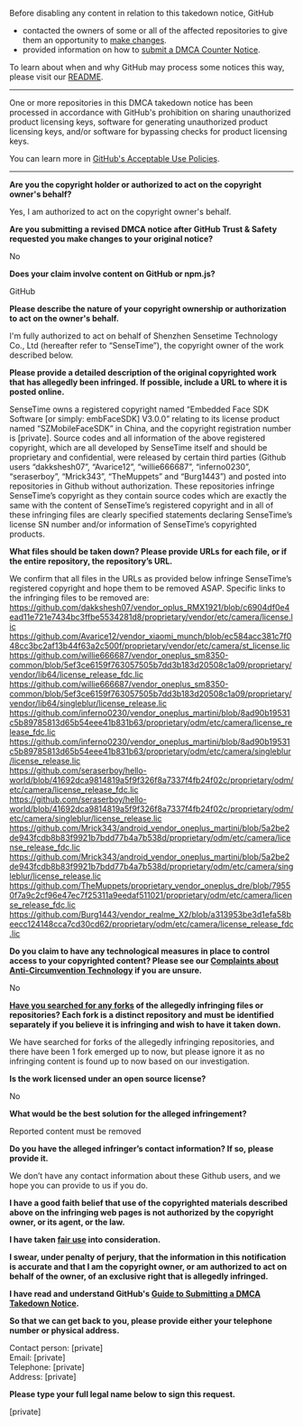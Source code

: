 Before disabling any content in relation to this takedown notice, GitHub
- contacted the owners of some or all of the affected repositories to give them an opportunity to [make changes](https://docs.github.com/en/github/site-policy/dmca-takedown-policy#a-how-does-this-actually-work).
- provided information on how to [submit a DMCA Counter Notice](https://docs.github.com/en/articles/guide-to-submitting-a-dmca-counter-notice).

To learn about when and why GitHub may process some notices this way, please visit our [README](https://github.com/github/dmca/blob/master/README.md#anatomy-of-a-takedown-notice).

---

One or more repositories in this DMCA takedown notice has been processed in accordance with GitHub's prohibition on sharing unauthorized product licensing keys, software for generating unauthorized product licensing keys, and/or software for bypassing checks for product licensing keys.

You can learn more in [GitHub's Acceptable Use Policies](https://docs.github.com/en/github/site-policy/github-acceptable-use-policies).

---

**Are you the copyright holder or authorized to act on the copyright owner's behalf?**  
  
Yes, I am authorized to act on the copyright owner's behalf.  
  
**Are you submitting a revised DMCA notice after GitHub Trust & Safety requested you make changes to your original notice?**  
  
No  
  
**Does your claim involve content on GitHub or npm.js?**  
  
GitHub  
  
**Please describe the nature of your copyright ownership or authorization to act on the owner's behalf.**  
  
I'm fully authorized to act on behalf of Shenzhen Sensetime Technology Co., Ltd (hereafter refer to “SenseTime”), the copyright owner of the work described below.  
  
**Please provide a detailed description of the original copyrighted work that has allegedly been infringed. If possible, include a URL to where it is posted online.**  
  
SenseTime owns a registered copyright named “Embedded Face SDK Software [or simply: embFaceSDK] V3.0.0” relating to its license product named “SZMobileFaceSDK” in China, and the copyright registration number is [private]. Source codes and all information of the above registered copyright, which are all developed by SenseTime itself and should be proprietary and confidential, were released by certain third parties (Github users “dakkshesh07”, “Avarice12”, “willie666687”, “inferno0230”, “seraserboy”, “Mrick343”, “TheMuppets” and “Burg1443”) and posted into repositories in Github without authorization. These repositories infringe SenseTime’s copyright as they contain source codes which are exactly the same with the content of SenseTime’s registered copyright and in all of these infringing files are clearly specified statements declaring SenseTime’s license SN number and/or information of SenseTime’s copyrighted products.  
  
**What files should be taken down? Please provide URLs for each file, or if the entire repository, the repository’s URL.**  
  
We confirm that all files in the URLs as provided below infringe SenseTime’s registered copyright and hope them to be removed ASAP. Specific links to the infringing files to be removed are:  
https://github.com/dakkshesh07/vendor_oplus_RMX1921/blob/c6904df0e4ead11e721e7434bc3ffbe5534281d8/proprietary/vendor/etc/camera/license.lic  
https://github.com/Avarice12/vendor_xiaomi_munch/blob/ec584acc381c7f048cc3bc2af13b44f63a2c500f/proprietary/vendor/etc/camera/st_license.lic  
https://github.com/willie666687/vendor_oneplus_sm8350-common/blob/5ef3ce6159f763057505b7dd3b183d20508c1a09/proprietary/vendor/lib64/license_release_fdc.lic  
https://github.com/willie666687/vendor_oneplus_sm8350-common/blob/5ef3ce6159f763057505b7dd3b183d20508c1a09/proprietary/vendor/lib64/singleblur/license_release.lic 
https://github.com/inferno0230/vendor_oneplus_martini/blob/8ad90b19531c5b89785813d65b54eee41b831b63/proprietary/odm/etc/camera/license_release_fdc.lic  
https://github.com/inferno0230/vendor_oneplus_martini/blob/8ad90b19531c5b89785813d65b54eee41b831b63/proprietary/odm/etc/camera/singleblur/license_release.lic  
https://github.com/seraserboy/hello-world/blob/41692dca9814819a5f9f326f8a7337f4fb24f02c/proprietary/odm/etc/camera/license_release_fdc.lic  
https://github.com/seraserboy/hello-world/blob/41692dca9814819a5f9f326f8a7337f4fb24f02c/proprietary/odm/etc/camera/singleblur/license_release.lic  
https://github.com/Mrick343/android_vendor_oneplus_martini/blob/5a2be2de943fcdb8b83f9921b7bdd77b4a7b538d/proprietary/odm/etc/camera/license_release_fdc.lic  
https://github.com/Mrick343/android_vendor_oneplus_martini/blob/5a2be2de943fcdb8b83f9921b7bdd77b4a7b538d/proprietary/odm/etc/camera/singleblur/license_release.lic 
https://github.com/TheMuppets/proprietary_vendor_oneplus_dre/blob/79550f7a9c2cf96e47ec7f25311a9eedaf511021/proprietary/odm/etc/camera/license_release_fdc.lic  
https://github.com/Burg1443/vendor_realme_X2/blob/a313953be3d1efa58beecc124148cca7cd30cd62/proprietary/odm/etc/camera/license_release_fdc.lic  
  
**Do you claim to have any technological measures in place to control access to your copyrighted content? Please see our <a href="https://docs.github.com/articles/guide-to-submitting-a-dmca-takedown-notice#complaints-about-anti-circumvention-technology">Complaints about Anti-Circumvention Technology</a> if you are unsure.**  
  
No  
  
**<a href="https://docs.github.com/articles/dmca-takedown-policy#b-what-about-forks-or-whats-a-fork">Have you searched for any forks</a> of the allegedly infringing files or repositories? Each fork is a distinct repository and must be identified separately if you believe it is infringing and wish to have it taken down.**  
  
We have searched for forks of the allegedly infringing repositories, and there have been 1 fork emerged up to now, but please ignore it as no infringing content is found up to now based on our investigation.  
  
**Is the work licensed under an open source license?**  
  
No  
  
**What would be the best solution for the alleged infringement?**  
  
Reported content must be removed  
  
**Do you have the alleged infringer’s contact information? If so, please provide it.**  
  
We don’t have any contact information about these Github users, and we hope you can provide to us if you do.  
  
**I have a good faith belief that use of the copyrighted materials described above on the infringing web pages is not authorized by the copyright owner, or its agent, or the law.**  
  
**I have taken <a href="https://www.lumendatabase.org/topics/22">fair use</a> into consideration.**  
  
**I swear, under penalty of perjury, that the information in this notification is accurate and that I am the copyright owner, or am authorized to act on behalf of the owner, of an exclusive right that is allegedly infringed.**  
  
**I have read and understand GitHub's <a href="https://docs.github.com/articles/guide-to-submitting-a-dmca-takedown-notice/">Guide to Submitting a DMCA Takedown Notice</a>.**  
  
**So that we can get back to you, please provide either your telephone number or physical address.**  
  
Contact person: [private]  
Email: [private]  
Telephone: [private]  
Address: [private]  
  
**Please type your full legal name below to sign this request.**  
  
[private]  
